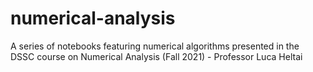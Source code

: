 # numerical-analysis
A series of notebooks featuring numerical algorithms presented in the DSSC course on Numerical Analysis (Fall 2021) - Professor Luca Heltai
